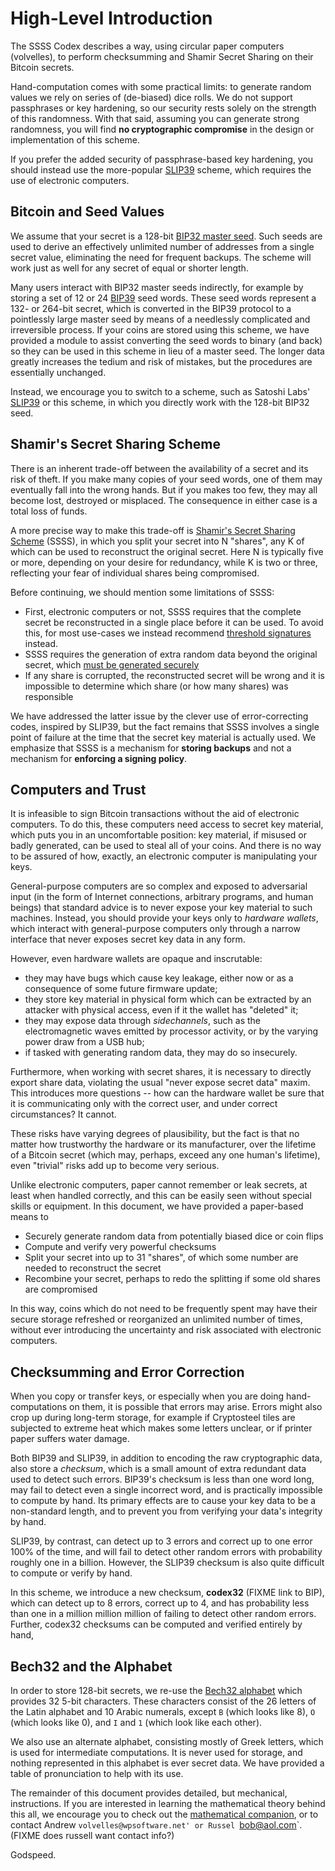# High-Level Introduction

The SSSS Codex describes a way, using circular paper computers (volvelles),
to perform checksumming and Shamir Secret Sharing on their Bitcoin secrets.

Hand-computation comes with some practical limits: to generate random values we
rely on series of (de-biased) dice rolls. We do not support passphrases or key
hardening, so our security rests solely on the strength of this randomness.
With that said, assuming you can generate strong randomness, you will find
**no cryptographic compromise** in the design or implementation of this scheme.

If you prefer the added security of passphrase-based key hardening, you should
instead use the more-popular
[SLIP39](https://github.com/satoshilabs/slips/blob/master/slip-0039.md) scheme,
which requires the use of electronic computers.

## Bitcoin and Seed Values

We assume that your secret is a 128-bit [BIP32 master seed](https://github.com/bitcoin/bips/blob/master/bip-0032.mediawiki).
Such seeds are used to derive an effectively unlimited number of addresses from
a single secret value, eliminating the need for frequent backups. The scheme
will work just as well for any secret of equal or shorter length.

Many users interact with BIP32 master seeds indirectly, for example by storing a
set of 12 or 24 [BIP39](https://github.com/bitcoin/bips/blob/master/bip-0039.mediawiki)
seed words. These seed words represent a 132- or 264-bit secret, which is
converted in the BIP39 protocol to a pointlessly large master seed by means
of a needlessly complicated and irreversible process. If your coins are
stored using this scheme, we have provided a module to assist converting
the seed words to binary (and back) so they can be used in this scheme
in lieu of a master seed. The longer data greatly increases the tedium and
risk of mistakes, but the procedures are essentially unchanged.

Instead, we encourage you to switch to a scheme, such as Satoshi Labs'
[SLIP39](https://github.com/satoshilabs/slips/blob/master/slip-0039.md)
or this scheme, in which you directly work with the 128-bit BIP32 seed.

## Shamir's Secret Sharing Scheme

There is an inherent trade-off between the availability of a secret and its
risk of theft. If you make many copies of your seed words, one of them may
eventually fall into the wrong hands. But if you makes too few, they may all
become lost, destroyed or misplaced. The consequence in either case is
a total loss of funds.

A more precise way to make this trade-off is [Shamir's Secret Sharing Scheme](https://en.wikipedia.org/wiki/Shamir%27s_Secret_Sharing)
(SSSS), in which you split your secret into N "shares", any K of which can
be used to reconstruct the original secret. Here N is typically five
or more, depending on your desire for redundancy, while K is two or three,
reflecting your fear of individual shares being compromised.

Before continuing, we should mention some limitations of SSSS:
* First, electronic computers or not, SSSS requires that the complete secret be
reconstructed in a single place before it can be used. To avoid this, for
most use-cases we instead recommend [threshold signatures](https://en.bitcoin.it/wiki/OP_CHECKMULTISIG)
instead.
* SSSS requires the generation of extra random data beyond the original secret,
which [must be generated securely](https://bitcointalk.org/index.php?topic=2199659.0)
* If any share is corrupted, the reconstructed secret will be wrong and it is
impossible to determine which share (or how many shares) was responsible

We have addressed the latter issue by the clever use of error-correcting
codes, inspired by SLIP39, but the fact remains that SSSS involves a single
point of failure at the time that the secret key material is actually used.
We emphasize that SSSS is a mechanism for **storing backups** and not a
mechanism for **enforcing a signing policy**.

## Computers and Trust

It is infeasible to sign Bitcoin transactions without the aid of electronic
computers. To do this, these computers need access to secret key material,
which puts you in an uncomfortable position: key material, if misused or badly
generated, can be used to steal all of your coins. And there is no way to be
assured of how, exactly, an electronic computer is manipulating your keys.

General-purpose computers are so complex and exposed to adversarial input (in
the form of Internet connections, arbitrary programs, and human beings) that
standard advice is to never expose your key material to such machines. Instead,
you should provide your keys only to *hardware wallets*, which interact with
general-purpose computers only through a narrow interface that never exposes
secret key data in any form.

However, even hardware wallets are opaque and inscrutable:
* they may have bugs which cause key leakage, either now or as a consequence
of some future firmware update;
* they store key material in physical form which can be extracted by an
attacker with physical access, even if it the wallet has "deleted" it;
* they may expose data through *sidechannels*, such as the electromagnetic
waves emitted by processor activity, or by the varying power draw from a
USB hub;
* if tasked with generating random data, they may do so insecurely.

Furthermore, when working with secret shares, it is necessary to directly export
share data, violating the usual "never expose secret data" maxim. This introduces
more questions -- how can the hardware wallet be sure that it is communicating
only with the correct user, and under correct circumstances? It cannot.

These risks have varying degrees of plausibility, but the fact is that no matter
how trustworthy the hardware or its manufacturer, over the lifetime of a Bitcoin
secret (which may, perhaps, exceed any one human's lifetime), even "trivial"
risks add up to become very serious.

Unlike electronic computers, paper cannot remember or leak secrets, at least
when handled correctly, and this can be easily seen without special skills
or equipment. In this document, we have provided a paper-based means to
* Securely generate random data from potentially biased dice or coin flips
* Compute and verify very powerful checksums
* Split your secret into up to 31 "shares", of which some number are needed to
reconstruct the secret
* Recombine your secret, perhaps to redo the splitting if some old shares are
compromised

In this way, coins which do not need to be frequently spent may have their
secure storage refreshed or reorganized an unlimited number of times, without
ever introducing the uncertainty and risk associated with electronic computers.

## Checksumming and Error Correction

When you copy or transfer keys, or especially when you are doing hand-computations
on them, it is possible that errors may arise. Errors might also crop up during
long-term storage, for example if Cryptosteel tiles are subjected to extreme heat
which makes some letters unclear, or if printer paper suffers water damage.

Both BIP39 and SLIP39, in addition to encoding the raw cryptographic data, also
store a *checksum*, which is a small amount of extra redundant data used to
detect such errors. BIP39's checksum is less than one word long, may fail to
detect even a single incorrect word, and is practically impossible to compute
by hand. Its primary effects are to cause your key data to be a non-standard
length, and to prevent you from verifying your data's integrity by hand.

SLIP39, by contrast, can detect up to 3 errors and correct up to one error 100%
of the time, and will fail to detect other random errors with probability roughly
one in a billion. However, the SLIP39 checksum is also quite difficult to compute
or verify by hand.

In this scheme, we introduce a new checksum, **codex32** (FIXME link to BIP),
which can detect up to 8 errors, correct up to 4, and has probability less than
one in a million million million of failing to detect other random errors.
Further, codex32 checksums can be computed and verified entirely by hand,

## Bech32 and the Alphabet

In order to store 128-bit secrets, we re-use the
[Bech32 alphabet](https://github.com/bitcoin/bips/blob/master/bip-0173.mediawiki)
which provides 32 5-bit characters. These characters consist of the 26 letters
of the Latin alphabet and 10 Arabic numerals, except `B` (which looks like 8),
`O` (which looks like 0), and `I` and `1` (which look like each other).

We also use an alternate alphabet, consisting mostly of Greek letters, which
is used for intermediate computations. It is never used for storage, and
nothing represented in this alphabet is ever secret data. We have provided
a table of pronunciation to help with its use.

The remainder of this document provides detailed, but mechanical, instructions.
If you are interested in learning the mathematical theory behind this all, we
encourage you to check out the
[mathematical companion](https://github.com/apoelstra/SSS32/blob/2021-12--math-intro/volvelles/main.tex),
or to contact Andrew `volvelles@wpsoftware.net' or Russel `bob@aol.com`. (FIXME
does russell want contact info?)

Godspeed.

